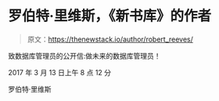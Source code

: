 # 罗伯特·里维斯，《新书库》的作者

> 原文：<https://thenewstack.io/author/robert_reeves/>

致数据库管理员的公开信:做未来的数据库管理员！

2017 年 3 月 13 日上午 8 点 12 分

罗伯特·里维斯
